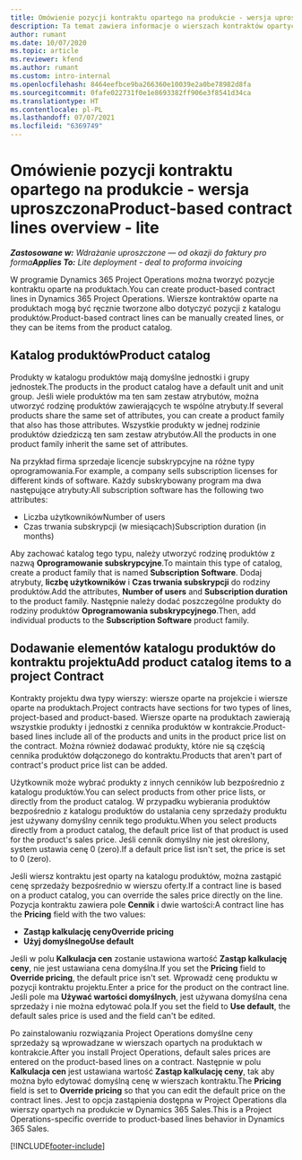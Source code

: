 ```yaml
---
title: Omówienie pozycji kontraktu opartego na produkcie - wersja uproszczona
description: Ta temat zawiera informacje o wierszach kontraktów opartych na produktach.
author: rumant
ms.date: 10/07/2020
ms.topic: article
ms.reviewer: kfend
ms.author: rumant
ms.custom: intro-internal
ms.openlocfilehash: 8464eefbce9ba266360e10039e2a0be78982d8fa
ms.sourcegitcommit: 0fafe022731f0e1e8693382ff906e3f8541d34ca
ms.translationtype: HT
ms.contentlocale: pl-PL
ms.lasthandoff: 07/07/2021
ms.locfileid: "6369749"
---
```

# <a name="product-based-contract-lines-overview---lite"></a><span data-ttu-id="37e30-103">Omówienie pozycji kontraktu opartego na produkcie - wersja uproszczona</span><span class="sxs-lookup"><span data-stu-id="37e30-103">Product-based contract lines overview - lite</span></span>

<span data-ttu-id="37e30-104">_**Zastosowane w:** Wdrażanie uproszczone — od okazji do faktury pro forma_</span><span class="sxs-lookup"><span data-stu-id="37e30-104">_**Applies To:** Lite deployment - deal to proforma invoicing_</span></span>

<span data-ttu-id="37e30-105">W programie Dynamics 365 Project Operations można tworzyć pozycje kontraktu oparte na produktach.</span><span class="sxs-lookup"><span data-stu-id="37e30-105">You can create product-based contract lines in Dynamics 365 Project Operations.</span></span> <span data-ttu-id="37e30-106">Wiersze kontraktów oparte na produktach mogą być ręcznie tworzone albo dotyczyć pozycji z katalogu produktów.</span><span class="sxs-lookup"><span data-stu-id="37e30-106">Product-based contract lines can be manually created lines, or they can be items from the product catalog.</span></span>

## <a name="product-catalog"></a><span data-ttu-id="37e30-107">Katalog produktów</span><span class="sxs-lookup"><span data-stu-id="37e30-107">Product catalog</span></span>

<span data-ttu-id="37e30-108">Produkty w katalogu produktów mają domyślne jednostki i grupy jednostek.</span><span class="sxs-lookup"><span data-stu-id="37e30-108">The products in the product catalog have a default unit and unit group.</span></span> <span data-ttu-id="37e30-109">Jeśli wiele produktów ma ten sam zestaw atrybutów, można utworzyć rodzinę produktów zawierających te wspólne atrybuty.</span><span class="sxs-lookup"><span data-stu-id="37e30-109">If several products share the same set of attributes, you can create a product family that also has those attributes.</span></span> <span data-ttu-id="37e30-110">Wszystkie produkty w jednej rodzinie produktów dziedziczą ten sam zestaw atrybutów.</span><span class="sxs-lookup"><span data-stu-id="37e30-110">All the products in one product family inherit the same set of attributes.</span></span>

<span data-ttu-id="37e30-111">Na przykład firma sprzedaje licencje subskrypcyjne na różne typy oprogramowania.</span><span class="sxs-lookup"><span data-stu-id="37e30-111">For example, a company sells subscription licenses for different kinds of software.</span></span> <span data-ttu-id="37e30-112">Każdy subskrybowany program ma dwa następujące atrybuty:</span><span class="sxs-lookup"><span data-stu-id="37e30-112">All subscription software has the following two attributes:</span></span>

- <span data-ttu-id="37e30-113">Liczba użytkowników</span><span class="sxs-lookup"><span data-stu-id="37e30-113">Number of users</span></span>
- <span data-ttu-id="37e30-114">Czas trwania subskrypcji (w miesiącach)</span><span class="sxs-lookup"><span data-stu-id="37e30-114">Subscription duration (in months)</span></span>

<span data-ttu-id="37e30-115">Aby zachować katalog tego typu, należy utworzyć rodzinę produktów z nazwą **Oprogramowanie subskrypcyjne**.</span><span class="sxs-lookup"><span data-stu-id="37e30-115">To maintain this type of catalog, create a product family that is named **Subscription Software**.</span></span> <span data-ttu-id="37e30-116">Dodaj atrybuty, **liczbę użytkowników** i **Czas trwania subskrypcji** do rodziny produktów.</span><span class="sxs-lookup"><span data-stu-id="37e30-116">Add the attributes, **Number of users** and **Subscription duration** to the product family.</span></span> <span data-ttu-id="37e30-117">Następnie należy dodać poszczególne produkty do rodziny produktów **Oprogramowania subskrypcyjnego**.</span><span class="sxs-lookup"><span data-stu-id="37e30-117">Then, add individual products to the **Subscription Software** product family.</span></span>

## <a name="add-product-catalog-items-to-a-project-contract"></a><span data-ttu-id="37e30-118">Dodawanie elementów katalogu produktów do kontraktu projektu</span><span class="sxs-lookup"><span data-stu-id="37e30-118">Add product catalog items to a project Contract</span></span>

<span data-ttu-id="37e30-119">Kontrakty projektu dwa typy wierszy: wiersze oparte na projekcie i wiersze oparte na produktach.</span><span class="sxs-lookup"><span data-stu-id="37e30-119">Project contracts have sections for two types of lines, project-based and product-based.</span></span> <span data-ttu-id="37e30-120">Wiersze oparte na produktach zawierają wszystkie produkty i jednostki z cennika produktów w kontrakcie.</span><span class="sxs-lookup"><span data-stu-id="37e30-120">Product-based lines include all of the products and units in the product price list on the contract.</span></span> <span data-ttu-id="37e30-121">Można również dodawać produkty, które nie są częścią cennika produktów dołączonego do kontraktu.</span><span class="sxs-lookup"><span data-stu-id="37e30-121">Products that aren't part of contract's product price list can be added.</span></span>

<span data-ttu-id="37e30-122">Użytkownik może wybrać produkty z innych cenników lub bezpośrednio z katalogu produktów.</span><span class="sxs-lookup"><span data-stu-id="37e30-122">You can select products from other price lists, or directly from the product catalog.</span></span> <span data-ttu-id="37e30-123">W przypadku wybierania produktów bezpośrednio z katalogu produktów do ustalania ceny sprzedaży produktu jest używany domyślny cennik tego produktu.</span><span class="sxs-lookup"><span data-stu-id="37e30-123">When you select products directly from a product catalog, the default price list of that product is used for the product's sales price.</span></span> <span data-ttu-id="37e30-124">Jeśli cennik domyślny nie jest określony, system ustawia cenę 0 (zero).</span><span class="sxs-lookup"><span data-stu-id="37e30-124">If a default price list isn't set, the price is set to 0 (zero).</span></span>

<span data-ttu-id="37e30-125">Jeśli wiersz kontraktu jest oparty na katalogu produktów, można zastąpić cenę sprzedaży bezpośrednio w wierszu oferty.</span><span class="sxs-lookup"><span data-stu-id="37e30-125">If a contract line is based on a product catalog, you can override the sales price directly on the line.</span></span> <span data-ttu-id="37e30-126">Pozycja kontraktu zawiera pole **Cennik** i dwie wartości:</span><span class="sxs-lookup"><span data-stu-id="37e30-126">A contract line has the **Pricing** field with the two values:</span></span>

- <span data-ttu-id="37e30-127">**Zastąp kalkulację ceny**</span><span class="sxs-lookup"><span data-stu-id="37e30-127">**Override pricing**</span></span>
- <span data-ttu-id="37e30-128">**Użyj domyślnego**</span><span class="sxs-lookup"><span data-stu-id="37e30-128">**Use default**</span></span>

<span data-ttu-id="37e30-129">Jeśli w polu **Kalkulacja cen** zostanie ustawiona wartość **Zastąp kalkulację ceny**, nie jest ustawiana cena domyślna.</span><span class="sxs-lookup"><span data-stu-id="37e30-129">If you set the **Pricing** field to **Override pricing**, the default price isn't set.</span></span> <span data-ttu-id="37e30-130">Wprowadź cenę produktu w pozycji kontraktu projektu.</span><span class="sxs-lookup"><span data-stu-id="37e30-130">Enter a price for the product on the contract line.</span></span> <span data-ttu-id="37e30-131">Jeśli pole ma **Używać wartości domyślnych**, jest używana domyślna cena sprzedaży i nie można edytować pola.</span><span class="sxs-lookup"><span data-stu-id="37e30-131">If you set the field to **Use default**, the default sales price is used and the field can't be edited.</span></span>

<span data-ttu-id="37e30-132">Po zainstalowaniu rozwiązania Project Operations domyślne ceny sprzedaży są wprowadzane w wierszach opartych na produktach w kontrakcie.</span><span class="sxs-lookup"><span data-stu-id="37e30-132">After you install Project Operations, default sales prices are entered on the product-based lines on a contract.</span></span> <span data-ttu-id="37e30-133">Następnie w polu **Kalkulacja cen** jest ustawiana wartość **Zastąp kalkulację ceny**, tak aby można było edytować domyślną cenę w wierszach kontraktu.</span><span class="sxs-lookup"><span data-stu-id="37e30-133">The **Pricing** field is set to **Override pricing** so that you can edit the default price on the contract lines.</span></span> <span data-ttu-id="37e30-134">Jest to opcja zastąpienia dostępna w Project Operations dla wierszy opartych na produkcie w Dynamics 365 Sales.</span><span class="sxs-lookup"><span data-stu-id="37e30-134">This is a Project Operations-specific override to product-based lines behavior in Dynamics 365 Sales.</span></span>


[!INCLUDE[footer-include](../../includes/footer-banner.md)]